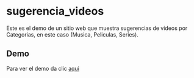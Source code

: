# sugerencia_videos

Este es el demo de un sitio web que muestra sugerencias de videos por Categorias, en este caso (Musica, Peliculas, Series).

## Demo
Para ver el demo da clic [aqui](https://github.com/mr-gantiva/sugerencia_videos)